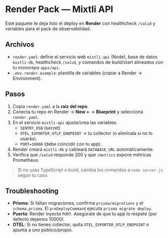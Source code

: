 # Render Pack — Mixtli API

Este paquete te deja listo el deploy en **Render** con healthcheck `/salud` y variables para el pack de observabilidad.

## Archivos
- `render.yaml`: define el servicio web `mixtli-api` (Node), base de datos `mixtli-db`, healthcheck `/salud`, y comandos de build/start alineados con tu monorepo `apps/api`.
- `.env.render.example`: plantilla de variables (copiar a Render → Environment).

## Pasos
1) Copia `render.yaml` a la **raíz del repo**.
2) Conecta tu repo en Render → **New +** → **Blueprint** y selecciona `render.yaml`.
3) En el servicio `mixtli-api` ajusta/crea las variables:
   - `SENTRY_DSN` (secret)
   - `OTEL_EXPORTER_OTLP_ENDPOINT` → tu collector (o elimínala si no lo usarás).
   - `PORT=10000` (debe coincidir con tu app).
4) Render creará `mixtli-db` y cableará `DATABASE_URL` automáticamente.
5) Verifica que `/salud` responde 200 y que `/metrics` expone métricas Prometheus.

> Si no usas TypeScript o build, cambia los comandos a `node server.js` según tu caso.

## Troubleshooting
- **Prisma**: Si faltan migraciones, confirma `prisma/migrations` y el `schema.prisma`. El `preDeployCommand` ejecuta `prisma migrate deploy`.
- **Puerto**: Render inyecta `PORT`. Asegúrate de que tu app lo respete (por defecto dejamos 10000).
- **OTEL**: Si no tienes collector, quita `OTEL_EXPORTER_OTLP_ENDPOINT` o apunta a uno público/propio.
